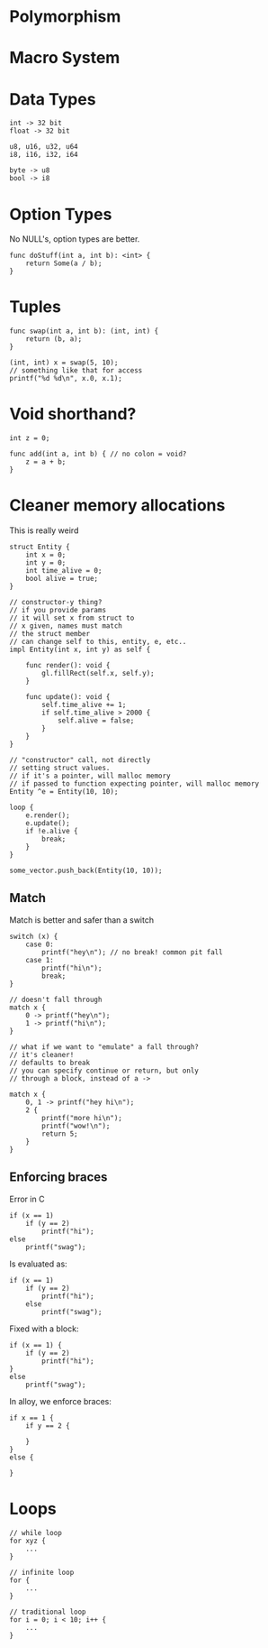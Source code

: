 # Polymorphism

# Macro System

# Data Types

	int -> 32 bit 
	float -> 32 bit

	u8, u16, u32, u64
	i8, i16, i32, i64

	byte -> u8
	bool -> i8

# Option Types
No NULL's, option types are better.

	func doStuff(int a, int b): <int> {
		return Some(a / b);
	}

# Tuples

	func swap(int a, int b): (int, int) {
		return (b, a);
	}

	(int, int) x = swap(5, 10);
	// something like that for access
	printf("%d %d\n", x.0, x.1);

# Void shorthand?

	int z = 0;

	func add(int a, int b) { // no colon = void?
		z = a + b;
	}

# Cleaner memory allocations
This is really weird

	struct Entity {
		int x = 0;
		int y = 0;
		int time_alive = 0;
		bool alive = true;
	}

	// constructor-y thing?
	// if you provide params
	// it will set x from struct to
	// x given, names must match
	// the struct member
	// can change self to this, entity, e, etc..
	impl Entity(int x, int y) as self {

		func render(): void {
			gl.fillRect(self.x, self.y);
		}

		func update(): void {
			self.time_alive += 1;
			if self.time_alive > 2000 {
				self.alive = false;
			}
		}
	}

	// "constructor" call, not directly
	// setting struct values.
	// if it's a pointer, will malloc memory
	// if passed to function expecting pointer, will malloc memory
	Entity ^e = Entity(10, 10);

	loop {
		e.render();
		e.update();
		if !e.alive {
			break;
		}
	}

	some_vector.push_back(Entity(10, 10));

## Match
Match is better and safer than a switch

	switch (x) {
		case 0:
			printf("hey\n"); // no break! common pit fall
		case 1:
			printf("hi\n");
			break;
	}

	// doesn't fall through
	match x {
		0 -> printf("hey\n");
		1 -> printf("hi\n");
	}

	// what if we want to "emulate" a fall through?
	// it's cleaner!
	// defaults to break
	// you can specify continue or return, but only
	// through a block, instead of a ->

	match x {
		0, 1 -> printf("hey hi\n");
		2 {
			printf("more hi\n");
			printf("wow!\n");
			return 5;
		}
	}

## Enforcing braces
Error in C

	if (x == 1)
		if (y == 2)
			printf("hi");
	else
		printf("swag");

Is evaluated as:

	if (x == 1)
		if (y == 2)
			printf("hi");
		else
			printf("swag");

Fixed with a block:

	if (x == 1) {
		if (y == 2)
			printf("hi");
	}
	else 
		printf("swag");

In alloy, we enforce braces:

	if x == 1 {
		if y == 2 {

		}
	}
	else {

	}

# Loops

	// while loop
	for xyz {
		...
	}

	// infinite loop
	for {
		...
	}

	// traditional loop
	for i = 0; i < 10; i++ {
		...
	}

